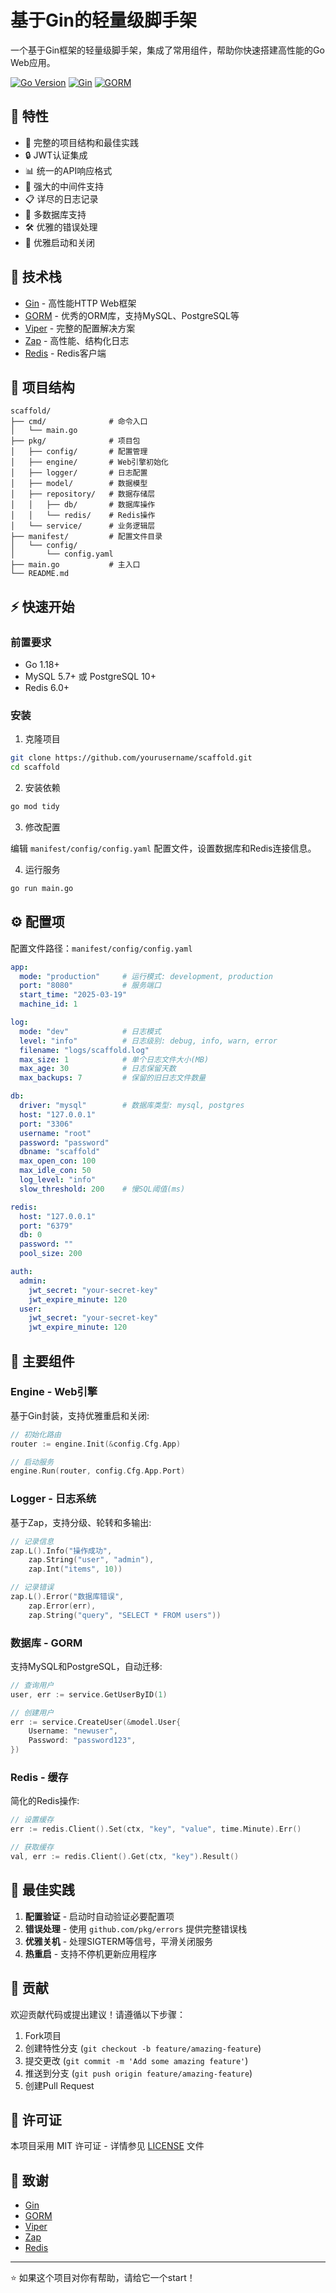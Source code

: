 # 基于Gin的轻量级脚手架

一个基于Gin框架的轻量级脚手架，集成了常用组件，帮助你快速搭建高性能的Go Web应用。

[![Go Version](https://img.shields.io/badge/Go-v1.18+-blue.svg)](https://golang.org/doc/devel/release.html)
[![Gin](https://img.shields.io/badge/Gin-v1.9.0+-green.svg)](https://github.com/gin-gonic/gin)
[![GORM](https://img.shields.io/badge/GORM-v1.25.0+-lightblue.svg)](https://gorm.io/)

## 🚀 特性

- 📝 完整的项目结构和最佳实践
- 🔒 JWT认证集成
- 📊 统一的API响应格式
- 🔄 强大的中间件支持
- 📋 详尽的日志记录
- 🔌 多数据库支持
- 🛠️ 优雅的错误处理
- 🚦 优雅启动和关闭

## 🔧 技术栈

- [Gin](https://github.com/gin-gonic/gin) - 高性能HTTP Web框架
- [GORM](https://gorm.io/) - 优秀的ORM库，支持MySQL、PostgreSQL等
- [Viper](https://github.com/spf13/viper) - 完整的配置解决方案
- [Zap](https://github.com/uber-go/zap) - 高性能、结构化日志
- [Redis](https://github.com/redis/go-redis) - Redis客户端

## 📁 项目结构

```
scaffold/
├── cmd/              # 命令入口
│   └── main.go
├── pkg/              # 项目包
│   ├── config/       # 配置管理
│   ├── engine/       # Web引擎初始化
│   ├── logger/       # 日志配置
│   ├── model/        # 数据模型
│   ├── repository/   # 数据存储层
│   │   ├── db/       # 数据库操作
│   │   └── redis/    # Redis操作
│   └── service/      # 业务逻辑层
├── manifest/         # 配置文件目录
│   └── config/
│       └── config.yaml
├── main.go           # 主入口
└── README.md
```

## ⚡ 快速开始

### 前置要求

- Go 1.18+
- MySQL 5.7+ 或 PostgreSQL 10+
- Redis 6.0+

### 安装

1. 克隆项目

```bash
git clone https://github.com/yourusername/scaffold.git
cd scaffold
```

2. 安装依赖

```bash
go mod tidy
```

3. 修改配置

编辑 `manifest/config/config.yaml` 配置文件，设置数据库和Redis连接信息。

4. 运行服务

```bash
go run main.go
```

## ⚙️ 配置项

配置文件路径：`manifest/config/config.yaml`

```yaml
app:
  mode: "production"     # 运行模式: development, production
  port: "8080"           # 服务端口
  start_time: "2025-03-19"
  machine_id: 1

log:
  mode: "dev"            # 日志模式
  level: "info"          # 日志级别: debug, info, warn, error
  filename: "logs/scaffold.log"
  max_size: 1            # 单个日志文件大小(MB)
  max_age: 30            # 日志保留天数
  max_backups: 7         # 保留的旧日志文件数量

db:
  driver: "mysql"        # 数据库类型: mysql, postgres
  host: "127.0.0.1"
  port: "3306"
  username: "root"
  password: "password"
  dbname: "scaffold"
  max_open_con: 100
  max_idle_con: 50
  log_level: "info"
  slow_threshold: 200    # 慢SQL阈值(ms)

redis:
  host: "127.0.0.1"
  port: "6379"
  db: 0
  password: ""
  pool_size: 200

auth:
  admin:
    jwt_secret: "your-secret-key"
    jwt_expire_minute: 120
  user:
    jwt_secret: "your-secret-key"
    jwt_expire_minute: 120
```

## 🔌 主要组件

### Engine - Web引擎

基于Gin封装，支持优雅重启和关闭:

```go
// 初始化路由
router := engine.Init(&config.Cfg.App)

// 启动服务
engine.Run(router, config.Cfg.App.Port)
```

### Logger - 日志系统

基于Zap，支持分级、轮转和多输出:

```go
// 记录信息
zap.L().Info("操作成功", 
    zap.String("user", "admin"),
    zap.Int("items", 10))

// 记录错误
zap.L().Error("数据库错误", 
    zap.Error(err),
    zap.String("query", "SELECT * FROM users"))
```

### 数据库 - GORM

支持MySQL和PostgreSQL，自动迁移:

```go
// 查询用户
user, err := service.GetUserByID(1)

// 创建用户
err := service.CreateUser(&model.User{
    Username: "newuser",
    Password: "password123",
})
```

### Redis - 缓存

简化的Redis操作:

```go
// 设置缓存
err := redis.Client().Set(ctx, "key", "value", time.Minute).Err()

// 获取缓存
val, err := redis.Client().Get(ctx, "key").Result()
```

## 📝 最佳实践

1. **配置验证** - 启动时自动验证必要配置项
2. **错误处理** - 使用 `github.com/pkg/errors` 提供完整错误栈
3. **优雅关机** - 处理SIGTERM等信号，平滑关闭服务
4. **热重启** - 支持不停机更新应用程序

## 🤝 贡献

欢迎贡献代码或提出建议！请遵循以下步骤：

1. Fork项目
2. 创建特性分支 (`git checkout -b feature/amazing-feature`)
3. 提交更改 (`git commit -m 'Add some amazing feature'`)
4. 推送到分支 (`git push origin feature/amazing-feature`)
5. 创建Pull Request

## 📄 许可证

本项目采用 MIT 许可证 - 详情参见 [LICENSE](LICENSE) 文件

## 🙏 致谢

- [Gin](https://github.com/gin-gonic/gin)
- [GORM](https://gorm.io/)
- [Viper](https://github.com/spf13/viper)
- [Zap](https://github.com/uber-go/zap)
- [Redis](https://github.com/redis/go-redis)

---

⭐️ 如果这个项目对你有帮助，请给它一个start！
